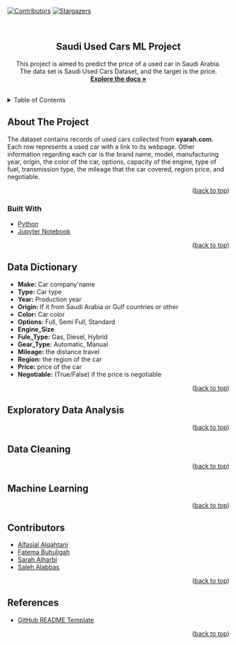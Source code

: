 <div id="top"></div>
<!--
*** Thanks for checking out the Best-README-Template. If you have a suggestion
*** that would make this better, please fork the repo and create a pull request
*** or simply open an issue with the tag "enhancement".
*** Don't forget to give the project a star!
*** Thanks again! Now go create something AMAZING! :D
-->



<!-- PROJECT SHIELDS -->
<!--
*** I'm using markdown "reference style" links for readability.
*** Reference links are enclosed in brackets [ ] instead of parentheses ( ).
*** See the bottom of this document for the declaration of the reference variables
*** for contributors-url, forks-url, etc. This is an optional, concise syntax you may use.
*** https://www.markdownguide.org/basic-syntax/#reference-style-links
-->
[![Contributors][contributors-shield]][contributors-url]
[![Stargazers][stars-shield]][stars-url]


<!-- PROJECT LOGO -->
<br />
<div align="center">
  <!-- <a href="https://github.com/github_username/repo_name">
    <img src="images/logo.png" alt="Logo" width="80" height="80">
  </a> -->

<h2 align="center">Saudi Used Cars ML Project</h3>

  <p align="center">
    This project is aimed to predict the price of a used car in Saudi Arabia.
    <br />
    The data set is Saudi Used Cars Dataset, and the target is the price.
    <br />
    <a href="https://github.com/AlfaisalGassim/saudi_used_cars_ml"><strong>Explore the docs »</strong></a>
    <br />
    <br />
  </p>
</div>



<!-- TABLE OF CONTENTS -->
<details>
  <summary>Table of Contents</summary>
  <ol>
    <li>
      <a href="#about-the-project">About The Project</a>
      <ul>
        <li><a href="#built-with">Built With</a></li>
      </ul>
    </li>
    <li><a href="#data-dictionary">Data Dictionary</a></li>
    <li><a href="#exploratory-data-analysis">Exploratory Data Analysis (EDA)</a></li>
    <li><a href="#data-cleaning">Data Cleaning</a></li>
    <li><a href="#machine-learning">Machine Learning</a></li>
    <li><a href="#contributors">Contributors</a></li>
    <li><a href="#references">References</a></li>
  </ol>
</details>



<!-- ABOUT THE PROJECT -->
## About The Project

<!-- [![Product Name Screen Shot][product-screenshot]](https://example.com) -->


The dataset contains records of used cars collected from **syarah.com**. Each row represents a used car with a link to its webpage. Other information regarding each car is the brand name, model, manufacturing year, origin, the color of the car, options, capacity of the engine, type of fuel, transmission type, the mileage that the car covered, region price, and negotiable.

<p align="right">(<a href="#top">back to top</a>)</p>



### Built With

* [Python](https://www.python.org/)
* [Jupyter Notebook](https://jupyter.org/)


<p align="right">(<a href="#top">back to top</a>)</p>



<!-- GETTING STARTED -->
## Data Dictionary

- **Make:** Car company'name
- **Type:** Car type
- **Year:** Production year
- **Origin:** If  it from Saudi Arabia or Gulf countries or other
- **Color:** Car color
- **Options:** Full, Semi Full, Standard
- **Engine_Size**
- **Fule_Type:** Gas, Diesel, Hybrid
- **Gear_Type:** Automatic, Manual
- **Mileage:** the distance travel
- **Region:** the region of the car
- **Price:** price of the car
- **Negotiable:** (True/False) if the price is negotiable





<p align="right">(<a href="#top">back to top</a>)</p>




## Exploratory Data Analysis



<p align="right">(<a href="#top">back to top</a>)</p>



<!-- ROADMAP -->
## Data Cleaning 



<p align="right">(<a href="#top">back to top</a>)</p>



<!-- CONTRIBUTING -->
## Machine Learning


<p align="right">(<a href="#top">back to top</a>)</p>



<!-- LICENSE -->
## Contributors

* [Alfasial Alqahtani](https://github.com/AlfaisalGassim)
* [Fatema Buhuligah](https://github.com/Ifatema)
* [Sarah Alharbi](https://github.com/SarahAA1)
* [Saleh Alabbas](https://github.com/Saleh-Alabbas)

<p align="right">(<a href="#top">back to top</a>)</p>



<!-- CONTACT -->
## References 

* [GitHub README Template](https://github.com/othneildrew/Best-README-Template)

<p align="right">(<a href="#top">back to top</a>)</p>



<!-- MARKDOWN LINKS & IMAGES -->
<!-- https://www.markdownguide.org/basic-syntax/#reference-style-links -->
[contributors-shield]: https://img.shields.io/github/contributors/AlfaisalGassim/saudi_used_cars_ml.svg?style=for-the-badge
[contributors-url]: https://github.com/AlfaisalGassim/saudi_used_cars_ml/graphs/contributors
[stars-shield]: https://img.shields.io/github/stars/AlfaisalGassim/saudi_used_cars_ml.svg?style=for-the-badge
[stars-url]: https://github.com/AlfaisalGassim/saudi_used_cars_ml/stargazers
